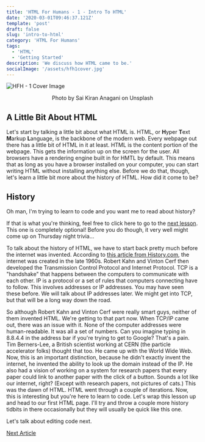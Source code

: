 ```yaml
---
title: 'HTML For Humans - 1 - Intro To HTML'
date: '2020-03-01T09:46:37.121Z'
template: 'post'
draft: false
slug: 'intro-to-html'
category: 'HTML For Humans'
tags:
  - 'HTML'
  - 'Getting Started'
description: 'We discuss how HTML came to be.'
socialImage: '/assets/hfh1cover.jpg'
---
```


![HFH - 1 Cover Image](/assets/hfh1cover.jpg)

<center>Photo by Sai Kiran Anagani on Unsplash</center>

## A Little Bit About HTML

Let's start by talking a little bit about what HTML is. HTML, or **H**yper **T**ext **M**arkup **L**anguage, is the backbone of the modern web. Every webpage out there has a little bit of HTML in it at least. HTML is the content portion of the webpage. This gets the information up on the screen for the user. All browsers have a rendering engine built in for HMTL by default. This means that as long as you have a browser installed on your computer, you can start writing HTML without installing anything else. Before we do that, though, let's learn a little bit more about the history of HTML. How did it come to be?

## History

Oh man, I'm trying to learn to code and you want me to read about history?

If that is what you're thinking, feel free to click here to go to the [next lesson](/posts/html-for-humans/working-with-text-editors). This one is completely optional! Before you do though, it very well might come up on Thursday night trivia...

To talk about the history of HTML, we have to start back pretty much before the internet was invented. According to [this article from History.com](https://www.history.com/news/who-invented-the-internet), the internet was created in the late 1960s. Robert Kahn and Vinton Cerf then developed the Transmission Control Protocol and Internet Protocol. TCP is a "handshake" that happens between the computers to communicate with each other. IP is a protocol or a set of rules that computers connecting have to follow. This involves addresses or IP addresses. You may have seen these before. We will talk about IP addresses later. We might get into TCP, but that will be a long way down the road.

So although Robert Kahn and Vinton Cerf were really smart guys, neither of them invented HTML. We're getting to that part now. When TCP/IP came out, there was an issue with it. None of the computer addresses were human-readable. It was all a set of numbers. Can you imagine typing in 8.8.4.4 in the address bar if you're trying to get to Google? That's a pain. Tim Berners-Lee, a British scientist working at CERN (the particle accelerator folks) thought that too. He came up with the World Wide Web. Now, this is an important distinction, because he didn't exactly invent the internet, he invented the ability to look up the domain instead of the IP. He also had a vision of working on a system for research papers that every paper could link to another paper with the click of a button. Sounds a lot like our internet, right? (Except with research papers, not pictures of cats.) This was the dawn of HTML. HTML went through a couple of iterations. Now, this is interesting but you're here to learn to code. Let's wrap this lesson up and head to our first HTML page. I'll try and throw a couple more history tidbits in there occasionally but they will usually be quick like this one.

Let's talk about editing code next.

[Next Article](/posts/html-for-humans/working-with-text-editors)
